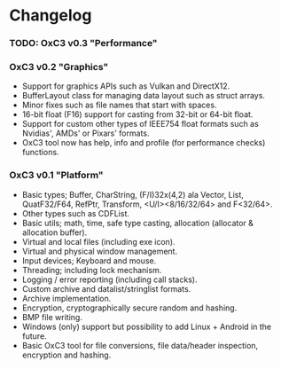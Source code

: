 # Changelog

### TODO: OxC3 v0.3 "Performance"

### OxC3 v0.2 "Graphics"

- Support for graphics APIs such as Vulkan and DirectX12.
- BufferLayout class for managing data layout such as struct arrays.
- Minor fixes such as file names that start with spaces.
- 16-bit float (F16) support for casting from 32-bit or 64-bit float.
- Support for custom other types of IEEE754 float formats such as Nvidias', AMDs' or Pixars' formats.
- OxC3 tool now has help, info and profile (for performance checks) functions.

### OxC3 v0.1 "Platform"

- Basic types; Buffer, CharString, (F/I)32x(4,2) ala Vector, List, QuatF32/F64, RefPtr, Transform, <U/I><8/16/32/64> and F<32/64>.
- Other types such as CDFList.
- Basic utils; math, time, safe type casting, allocation (allocator & allocation buffer).
- Virtual and local files (including exe icon).
- Virtual and physical window management.
- Input devices; Keyboard and mouse.
- Threading; including lock mechanism.
- Logging / error reporting (including call stacks).
- Custom archive and datalist/stringlist formats.
- Archive implementation.
- Encryption, cryptographically secure random and hashing.
- BMP file writing.
- Windows (only) support but possibility to add Linux + Android in the future.
- Basic OxC3 tool for file conversions, file data/header inspection, encryption and hashing.